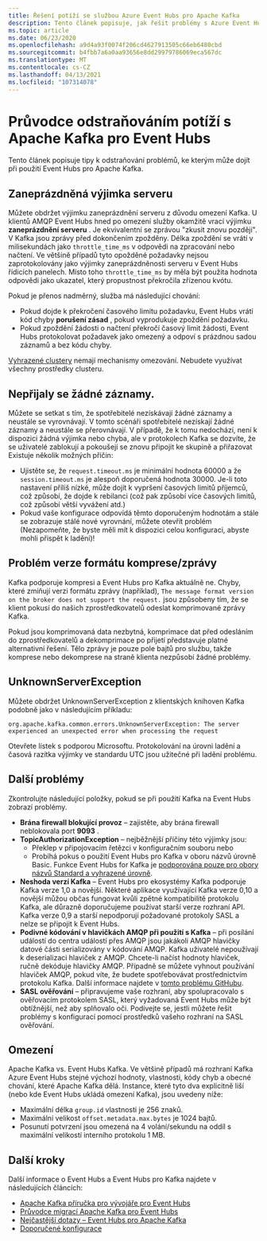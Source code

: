```yaml
---
title: Řešení potíží se službou Azure Event Hubs pro Apache Kafka
description: Tento článek popisuje, jak řešit problémy s Azure Event Hubs pro Apache Kafka
ms.topic: article
ms.date: 06/23/2020
ms.openlocfilehash: a9d4a93f0074f206cd4627913505c66eb6480cbd
ms.sourcegitcommit: b4fbb7a6a0aa93656e8dd29979786069eca567dc
ms.translationtype: MT
ms.contentlocale: cs-CZ
ms.lasthandoff: 04/13/2021
ms.locfileid: "107314078"
---
```

# <a name="apache-kafka-troubleshooting-guide-for-event-hubs"></a>Průvodce odstraňováním potíží s Apache Kafka pro Event Hubs
Tento článek popisuje tipy k odstraňování problémů, ke kterým může dojít při použití Event Hubs pro Apache Kafka. 

## <a name="server-busy-exception"></a>Zaneprázdněná výjimka serveru
Můžete obdržet výjimku zaneprázdnění serveru z důvodu omezení Kafka. U klientů AMQP Event Hubs hned po omezení služby okamžitě vrací výjimku **zaneprázdnění serveru** . Je ekvivalentní se zprávou "zkusit znovu později". V Kafka jsou zprávy před dokončením zpožděny. Délka zpoždění se vrátí v milisekundách jako `throttle_time_ms` v odpovědi na zpracování nebo načtení. Ve většině případů tyto opožděné požadavky nejsou zaprotokolovány jako výjimky zaneprázdněnosti serveru v Event Hubs řídicích panelech. Místo toho `throttle_time_ms` by měla být použita hodnota odpovědi jako ukazatel, který propustnost překročila zřízenou kvótu.

Pokud je přenos nadměrný, služba má následující chování:

- Pokud dojde k překročení časového limitu požadavku, Event Hubs vrátí kód chyby **porušení zásad** , pokud vyprodukuje zpoždění požadavku.
- Pokud zpoždění žádosti o načtení překročí časový limit žádosti, Event Hubs protokolovat požadavek jako omezený a odpoví s prázdnou sadou záznamů a bez kódu chyby.

[Vyhrazené clustery](event-hubs-dedicated-overview.md) nemají mechanismy omezování. Nebudete využívat všechny prostředky clusteru.

## <a name="no-records-received"></a>Nepřijaly se žádné záznamy.
Můžete se setkat s tím, že spotřebitelé nezískávají žádné záznamy a neustále se vyrovnávají. V tomto scénáři spotřebitelé nezískají žádné záznamy a neustále se přerovnávají. V případě, že k tomu nedochází, není k dispozici žádná výjimka nebo chyba, ale v protokolech Kafka se dozvíte, že se uživatelé zablokují a pokoušejí se znovu připojit ke skupině a přiřazovat Existuje několik možných příčin:

- Ujistěte se, že `request.timeout.ms` je minimální hodnota 60000 a že `session.timeout.ms` je alespoň doporučená hodnota 30000. Je-li toto nastavení příliš nízké, může dojít k vypršení časových limitů příjemců, což způsobí, že dojde k rebilanci (což pak způsobí více časových limitů, což způsobí větší vyvážení atd.) 
- Pokud vaše konfigurace odpovídá těmto doporučeným hodnotám a stále se zobrazuje stálé nové vyrovnání, můžete otevřít problém (Nezapomeňte, že byste měli mít k dispozici celou konfiguraci, abyste mohli přispět k ladění)!

## <a name="compressionmessage-format-version-issue"></a>Problém verze formátu komprese/zprávy
Kafka podporuje kompresi a Event Hubs pro Kafka aktuálně ne. Chyby, které zmiňují verzi formátu zprávy (například), `The message format version on the broker does not support the request.` jsou způsobeny tím, že se klient pokusí do našich zprostředkovatelů odeslat komprimované zprávy Kafka.

Pokud jsou komprimovaná data nezbytná, komprimace dat před odesláním do zprostředkovatelů a dekomprimace po přijetí představuje platné alternativní řešení. Tělo zprávy je pouze pole bajtů pro službu, takže komprese nebo dekomprese na straně klienta nezpůsobí žádné problémy.

## <a name="unknownserverexception"></a>UnknownServerException
Můžete obdržet UnknownServerException z klientských knihoven Kafka podobně jako v následujícím příkladu: 

```
org.apache.kafka.common.errors.UnknownServerException: The server experienced an unexpected error when processing the request
```

Otevřete lístek s podporou Microsoftu.  Protokolování na úrovni ladění a časová razítka výjimky ve standardu UTC jsou užitečné při ladění problému. 

## <a name="other-issues"></a>Další problémy
Zkontrolujte následující položky, pokud se při použití Kafka na Event Hubs zobrazí problémy.

- **Brána firewall blokující provoz** – zajistěte, aby brána firewall neblokovala port **9093** .
- **TopicAuthorizationException** – nejběžnější příčiny této výjimky jsou:
    - Překlep v připojovacím řetězci v konfiguračním souboru nebo
    - Probíhá pokus o použití Event Hubs pro Kafka v oboru názvů úrovně Basic. Funkce Event Hubs for Kafka je [podporována pouze pro obory názvů Standard a vyhrazené úrovně](https://azure.microsoft.com/pricing/details/event-hubs/).
- **Neshoda verzí Kafka** – Event Hubs pro ekosystémy Kafka podporuje Kafka verze 1,0 a novější. Některé aplikace využívající Kafka verze 0,10 a novější můžou občas fungovat kvůli zpětné kompatibilitě protokolu Kafka, ale důrazně doporučujeme používat starší verze rozhraní API. Kafka verze 0,9 a starší nepodporují požadované protokoly SASL a nelze se připojit k Event Hubs.
- **Podivné kódování v hlavičkách AMQP při použití s Kafka** – při posílání událostí do centra událostí přes AMQP jsou jakákoli AMQP hlavičky datové části serializovány v kódování AMQP. Kafka uživatelé nepoužívají k deserializaci hlaviček z AMQP. Chcete-li načíst hodnoty hlaviček, ručně dekóduje hlavičky AMQP. Případně se můžete vyhnout používání hlaviček AMQP, pokud víte, že budete spotřebovávat prostřednictvím protokolu Kafka. Další informace najdete v [tomto problému GitHubu](https://github.com/Azure/azure-event-hubs-for-kafka/issues/56).
- **SASL ověřování** – připravujeme vaše rozhraní, aby spolupracovalo s ověřovacím protokolem SASL, který vyžadovaná Event Hubs může být obtížnější, než aby splňovalo oči. Podívejte se, jestli můžete řešit problémy s konfigurací pomocí prostředků vašeho rozhraní na SASL ověřování. 

## <a name="limits"></a>Omezení
Apache Kafka vs. Event Hubs Kafka. Ve většině případů má rozhraní Kafka Azure Event Hubs stejné výchozí hodnoty, vlastnosti, kódy chyb a obecné chování, které Apache Kafka dělá. Instance, které tyto dva explicitně liší (nebo kde Event Hubs ukládá omezení Kafka), jsou uvedeny níže:

- Maximální délka `group.id` vlastnosti je 256 znaků.
- Maximální velikost `offset.metadata.max.bytes` je 1024 bajtů.
- Posunutí potvrzení jsou omezená na 4 volání/sekundu na oddíl s maximální velikostí interního protokolu 1 MB.


## <a name="next-steps"></a>Další kroky
Další informace o Event Hubs a Event Hubs pro Kafka najdete v následujících článcích:  

- [Apache Kafka příručka pro vývojáře pro Event Hubs](apache-kafka-developer-guide.md)
- [Průvodce migrací Apache Kafka pro Event Hubs](apache-kafka-migration-guide.md)
- [Nejčastější dotazy – Event Hubs pro Apache Kafka](apache-kafka-frequently-asked-questions.yml)
- [Doporučené konfigurace](apache-kafka-configurations.md)
